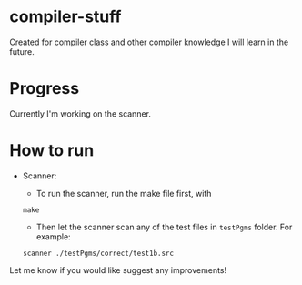# compiler-stuff
Created for compiler class and other compiler knowledge I will learn in the future.

# Progress
Currently I'm working on the scanner.

# How to run
- Scanner:

  - To run the scanner, run the make file first, with 
  ```
  make
  ```
  
  - Then let the scanner scan any of the test files in `testPgms` folder. For example:
  
  ```
  scanner ./testPgms/correct/test1b.src
  ```
  
Let me know if you would like suggest any improvements!
  

